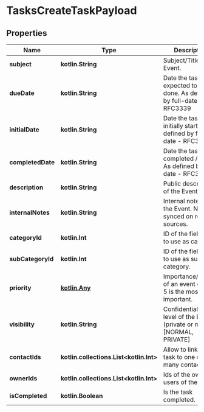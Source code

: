 
# TasksCreateTaskPayload

## Properties
Name | Type | Description | Notes
------------ | ------------- | ------------- | -------------
**subject** | **kotlin.String** | Subject/Title of the Event. | 
**dueDate** | **kotlin.String** | Date the task is expected to be done. As defined by full-date - RFC3339 |  [optional]
**initialDate** | **kotlin.String** | Date the task was initially started. As defined by full-date - RFC3339 |  [optional]
**completedDate** | **kotlin.String** | Date the task was completed / done. As defined by full-date - RFC3339 |  [optional]
**description** | **kotlin.String** | Public description of the Event. |  [optional]
**internalNotes** | **kotlin.String** | Internal notes on the Event. Not synced on remote sources. |  [optional]
**categoryId** | **kotlin.Int** | ID of the field value to use as category. |  [optional]
**subCategoryId** | **kotlin.Int** | ID of the field value to use as sub-category. |  [optional]
**priority** | [**kotlin.Any**](.md) | Importance/Priority of an event or task. 5 is the most important. |  [optional]
**visibility** | **kotlin.String** | Confidentiality level of the Event (private or not). [NORMAL, PRIVATE] |  [optional]
**contactIds** | **kotlin.collections.List&lt;kotlin.Int&gt;** | Allow to link the task to one or many contacts. |  [optional]
**ownerIds** | **kotlin.collections.List&lt;kotlin.Int&gt;** | Ids of the owner users of the task. |  [optional]
**isCompleted** | **kotlin.Boolean** | Is the task completed. |  [optional]



